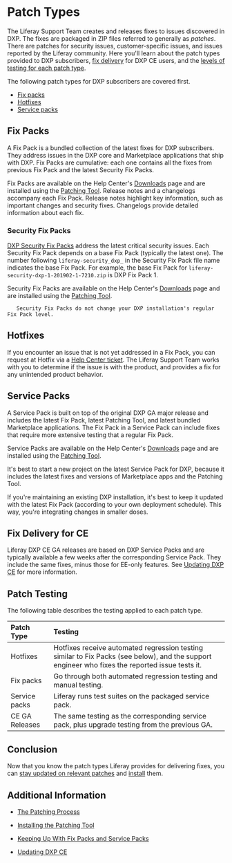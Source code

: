 # Patch Types 

The Liferay Support Team creates and releases fixes to issues discovered in DXP. The fixes are packaged in ZIP files referred to generally as _patches_. There are patches for security issues, customer-specific issues, and issues reported by the Liferay community. Here you'll learn about the patch types provided to DXP subscribers, [fix delivery](#ce-ga-releases) for DXP CE users, and the [levels of testing for each patch type](#patch-testing).

The following patch types for DXP subscribers are covered first.

* [Fix packs](#fix-packs) 
* [Hotfixes](#Hotfixes)
* [Service packs](#service-packs)

## Fix Packs

A Fix Pack is a bundled collection of the latest fixes for DXP subscribers. They address issues in the DXP core and Marketplace applications that ship with DXP. Fix Packs are cumulative: each one contains all the fixes from previous Fix Pack and the latest Security Fix Packs.

Fix Packs are available on the Help Center's [Downloads](https://customer.liferay.com/downloads) page and are installed using the [Patching Tool](./the-patching-process.md). Release notes and a changelogs accompany each Fix Pack. Release notes highlight key information, such as important changes and security fixes. Changelogs provide detailed information about each fix.

### Security Fix Packs

[DXP Security Fix Packs](https://help.liferay.com/hc/en-us/articles/360035038331) address the latest critical security issues. Each Security Fix Pack depends on a base Fix Pack (typically the latest one). The number following `liferay-security_dxp_` in the Security Fix Pack file name indicates the base Fix Pack. For example, the base Fix Pack for `liferay-security-dxp-1-201902-1-7210.zip` is DXP Fix Pack 1.

Security Fix Packs are available on the Help Center's [Downloads](https://customer.liferay.com/downloads) page and are installed using the [Patching Tool](./the-patching-process.md).

```note::
   Security Fix Packs do not change your DXP installation's regular Fix Pack level. 
```

## Hotfixes

If you encounter an issue that is not yet addressed in a Fix Pack, you can request at Hotfix via a [Help Center ticket](https://help.liferay.com/hc). The Liferay Support Team works with you to determine if the issue is with the product, and provides a fix for any unintended product behavior.

## Service Packs

A Service Pack is built on top of the original DXP GA major release and includes the latest Fix Pack, latest Patching Tool, and latest bundled Marketplace applications. The Fix Pack in a Service Pack can include fixes that require more extensive testing that a regular Fix Pack. 

Service Packs are available on the Help Center's [Downloads](https://customer.liferay.com/downloads) page and are installed using the [Patching Tool](./the-patching-process.md).

It's best to start a new project on the latest Service Pack for DXP, because it includes the latest fixes and versions of Marketplace apps and the Patching Tool. 

If you're maintaining an existing DXP installation, it's best to keep it updated with the latest Fix Pack (according to your own deployment schedule). This way, you're integrating changes in smaller doses. 

## Fix Delivery for CE

Liferay DXP CE GA releases are based on DXP Service Packs and are typically available a few weeks after the corresponding Service Pack. They include the same fixes, minus those for EE-only features. See [Updating DXP CE](./updating-community-edition.md) for more information.

## Patch Testing

The following table describes the testing applied to each patch type. 

| **Patch Type** | **Testing** |
| :------------- | :---------- |
| Hotfixes       | Hotfixes receive automated regression testing similar to Fix Packs (see below), and the support engineer who fixes the reported issue tests it. |
| Fix packs      | Go through both automated regression testing and manual testing. |
| Service packs  | Liferay runs test suites on the packaged service pack. |
| CE GA Releases | The same testing as the corresponding service pack, plus upgrade testing from the previous GA. | 

## Conclusion 

Now that you know the patch types Liferay provides for delivering fixes, you can [stay updated on relevant patches](./keeping-up-with-fix-packs.md) and [install](./the-patching-process.md) them.

## Additional Information 

* [The Patching Process](./the-patching-process.md)

* [Installing the Patching Tool](./installing-the-patching-tool.md)

* [Keeping Up With Fix Packs and Service Packs](./keeping-up-with-fix-packs.md)

* [Updating DXP CE](./updating-community-edition.md)
